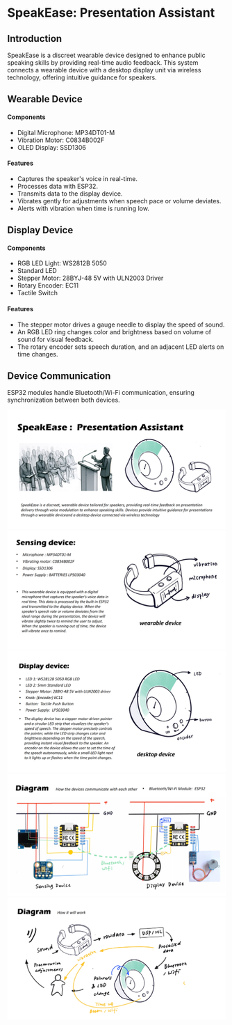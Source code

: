 # SpeakEase: Presentation Assistant

## Introduction
SpeakEase is a discreet wearable device designed to enhance public speaking skills by providing real-time audio feedback. This system connects a wearable device with a desktop display unit via wireless technology, offering intuitive guidance for speakers.

## Wearable Device
#### Components
- Digital Microphone: MP34DT01-M
- Vibration Motor: C0834B002F
- OLED Display: SSD1306

#### Features
- Captures the speaker's voice in real-time.
- Processes data with ESP32.
- Transmits data to the display device.
- Vibrates gently for adjustments when speech pace or volume deviates.
- Alerts with vibration when time is running low.

## Display Device
#### Components
- RGB LED Light: WS2812B 5050
- Standard LED
- Stepper Motor: 28BYJ-48 5V with ULN2003 Driver
- Rotary Encoder: EC11
- Tactile Switch

#### Features
- The stepper motor drives a gauge needle to display the speed of sound.
- An RGB LED ring changes color and brightness based on volume of sound for visual feedback.
- The rotary encoder sets speech duration, and an adjacent LED alerts on time changes.
## Device Communication
ESP32 modules handle Bluetooth/Wi-Fi communication, ensuring synchronization between both devices.

![我的图片](https://github.com/YuyangQii/TECHIN514_Project/blob/main/images/slide1.png)
![我的图片](https://github.com/YuyangQii/TECHIN514_Project/blob/main/images/slide2.png)
![我的图片](https://github.com/YuyangQii/TECHIN514_Project/blob/main/images/slide3.png)
![我的图片](https://github.com/YuyangQii/TECHIN514_Project/blob/main/images/slide4.png)
![我的图片](https://github.com/YuyangQii/TECHIN514_Project/blob/main/images/slide5.png)

